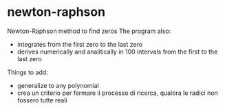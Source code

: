 # newton-raphson
Newton-Raphson method to find zeros
The program also:
- integrates from the first zero to the last zero
- derives numerically and analitically in 100 intervals from the first to the last zero

Things to add:
- generalize to any polynomial
- crea un criterio per fermare il processo di ricerca, qualora le radici non fossero tutte reali
